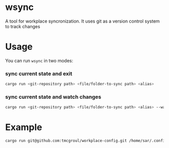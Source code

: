 # wsync
A tool for workplace syncronization. It uses git as a version control system to track changes

# Usage
You can run `wsync` in two modes:
### sync current state and exit
```sh
cargo run <git-repository path> <file/folder-to-sync path> <alias>
```
### sync current state and watch changes
```sh
cargo run <git-repository path> <file/folder-to-sync path> <alias> --watch
```

# Example
```sh
cargo run git@github.com:tmcgroul/workplace-config.git /home/sar/.config/terminator/config terminator
```
